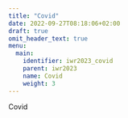 ```yaml
---
title: "Covid"
date: 2022-09-27T08:18:06+02:00
draft: true
omit_header_text: true
menu:
  main:
    identifier: iwr2023_covid
    parent: iwr2023
    name: Covid
    weight: 3
---
```


Covid

